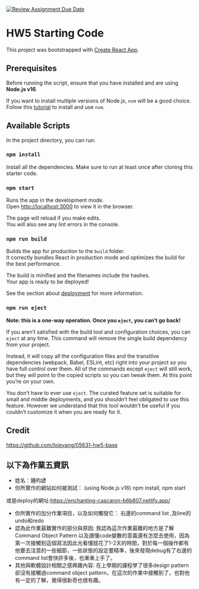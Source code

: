 [![Review Assignment Due Date](https://classroom.github.com/assets/deadline-readme-button-24ddc0f5d75046c5622901739e7c5dd533143b0c8e959d652212380cedb1ea36.svg)](https://classroom.github.com/a/JJ3jryix)
# HW5 Starting Code

This project was bootstrapped with [Create React App](https://github.com/facebook/create-react-app).

## Prerequisites

Before running the script, ensure that you have installed and are using **Node.js v16**.

If you want to install multiple versions of Node.js, `nvm` will be a good choice. Follow this [tutorial](https://www.casper.tw/development/2022/01/10/install-nvm/) to install and use `nvm`.


## Available Scripts

In the project directory, you can run:

### `npm install`
Install all the dependencies. Make sure to run at least once after cloning this starter code.

### `npm start`

Runs the app in the development mode.<br />
Open [http://localhost:3000](http://localhost:3000) to view it in the browser.

The page will reload if you make edits.<br />
You will also see any lint errors in the console.

### `npm run build`

Builds the app for production to the `build` folder.<br />
It correctly bundles React in production mode and optimizes the build for the best performance.

The build is minified and the filenames include the hashes.<br />
Your app is ready to be deployed!

See the section about [deployment](https://facebook.github.io/create-react-app/docs/deployment) for more information.

### `npm run eject`

**Note: this is a one-way operation. Once you `eject`, you can’t go back!**

If you aren’t satisfied with the build tool and configuration choices, you can `eject` at any time. This command will remove the single build dependency from your project.

Instead, it will copy all the configuration files and the transitive dependencies (webpack, Babel, ESLint, etc) right into your project so you have full control over them. All of the commands except `eject` will still work, but they will point to the copied scripts so you can tweak them. At this point you’re on your own.

You don’t have to ever use `eject`. The curated feature set is suitable for small and middle deployments, and you shouldn’t feel obligated to use this feature. However we understand that this tool wouldn’t be useful if you couldn’t customize it when you are ready for it.

## Credit

https://github.com/lxieyang/05631-hw5-base

## 以下為作業五資訊 

- 姓名：鍾昀諺
- 你所實作的網站如何被測試：
(using Node.js v16)
npm install,
npm start

或是deploy的網址:https://enchanting-cascaron-b6b807.netlify.app/
- 你所實作的加分作業項目，以及如何觸發它：
右邊的command list ,及line的undo和redo
- 認為此作業最難實作的部分與原因:
我認為這次作業最難的地方是了解Command Object Pattern 以及讀懂code變數的意義還有怎麼去使用，因為第一次接觸到這個寫法因此光看懂就花了1-2天的時間，對於每一個操作都有他要去注意的一些細節，一些狀態的設定要精準，後來發現debug有了右邊的command list會快許多後，也漸漸上手了。
- 其他與軟體設計相關之感興趣內容: 在上學期的課程學了很多design pattern卻沒有接觸過command object pattern，在這次的作業中接觸到了，也對他有一定的了解，覺得很新奇也很有趣。


